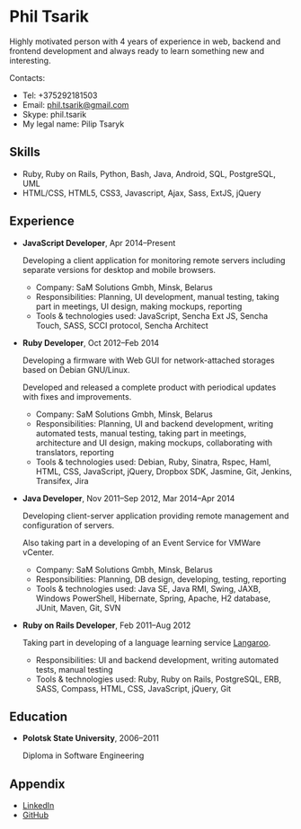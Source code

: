 # Phil Tsarik

Highly motivated person with 4 years of experience in web, backend and frontend development and always ready to learn something new and interesting.

Contacts:

* Tel: +375292181503
* Email: <phil.tsarik@gmail.com>
* Skype: phil.tsarik
* My legal name: Pilip Tsaryk


## Skills

* Ruby, Ruby on Rails, Python, Bash, Java, Android, SQL, PostgreSQL, UML
* HTML/CSS, HTML5, CSS3, Javascript, Ajax, Sass, ExtJS, jQuery


## Experience

- **JavaScript Developer**, Apr 2014–Present

    Developing a client application for monitoring remote servers including separate versions for desktop and mobile browsers.

    + Company: SaM Solutions Gmbh, Minsk, Belarus
    + Responsibilities: Planning, UI development, manual testing, taking part in meetings, UI design, making mockups, reporting
    + Tools & technologies used: JavaScript, Sencha Ext JS, Sencha Touch, SASS, SCCI protocol, Sencha Architect

- **Ruby Developer**, Oct 2012–Feb 2014

    Developing a firmware with Web GUI for network-attached storages based on Debian GNU/Linux.

    Developed and released a complete product with periodical updates with fixes and improvements.

    + Company: SaM Solutions Gmbh, Minsk, Belarus
    + Responsibilities: Planning, UI and backend development, writing automated tests, manual testing, taking part in meetings, architecture and UI design, making mockups, collaborating with translators, reporting
    + Tools & technologies used: Debian, Ruby, Sinatra, Rspec, Haml, HTML, CSS, JavaScript, jQuery, Dropbox SDK, Jasmine, Git, Jenkins, Transifex, Jira

- **Java Developer**, Nov 2011–Sep 2012, Mar 2014–Apr 2014

    Developing client-server application providing remote management and configuration of servers.

    Also taking part in a developing of an Event Service for VMWare vCenter.

    + Company: SaM Solutions Gmbh, Minsk, Belarus
    + Responsibilities: Planning, DB design, developing, testing, reporting
    + Tools & technologies used: Java SE, Java RMI, Swing, JAXB, Windows PowerShell, Hibernate, Spring, Apache, H2 database, JUnit, Maven, Git, SVN

- **Ruby on Rails Developer**, Feb 2011–Aug 2012

    Taking part in developing of a language learning service [Langaroo](http://langaroo.com).

    + Responsibilities: UI and backend development, writing automated tests, manual testing
    + Tools & technologies used: Ruby, Ruby on Rails, PostgreSQL, ERB, SASS, Compass, HTML, CSS, JavaScript, jQuery, Git


## Education

* **Polotsk State University**, 2006–2011
    
    Diploma in Software Engineering


## Appendix

* [LinkedIn](https://www.linkedin.com/pub/phil-tsarik/98/a96/683)
* [GitHub](https://github.com/phts)
